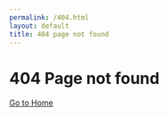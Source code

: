 ```yaml
---
permalink: /404.html
layout: default
title: 404 page not found
---
```

# 404 Page not found
<a href="/">
    <u>
       Go to Home 
    </u>
</a>

